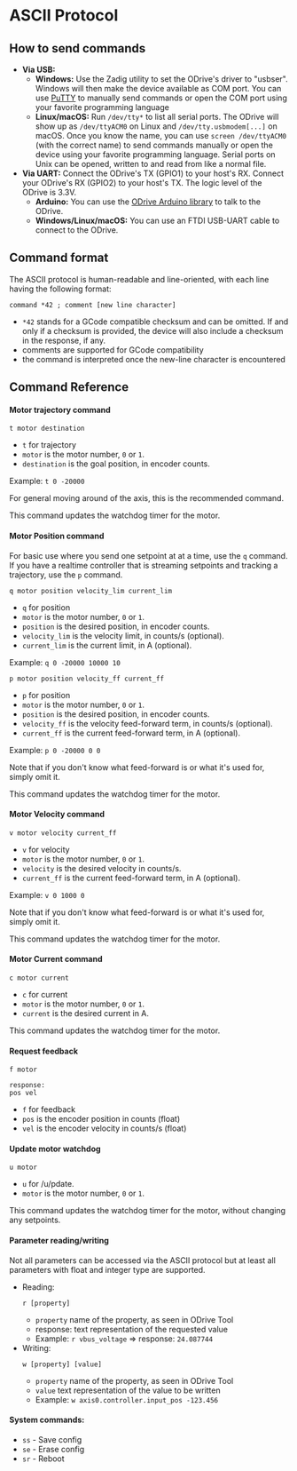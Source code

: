 
# ASCII Protocol

## How to send commands

 * **Via USB:**
    * **Windows:** Use the Zadig utility to set the ODrive's driver to "usbser". Windows will then make the device available as COM port. You can use [PuTTY](https://www.chiark.greenend.org.uk/~sgtatham/putty/) to manually send commands or  open the COM port using your favorite programming language 
    * **Linux/macOS:** Run `/dev/tty*` to list all serial ports. The ODrive will show up as `/dev/ttyACM0` on Linux and `/dev/tty.usbmodem[...]` on macOS. Once you know the name, you can use `screen /dev/ttyACM0` (with the correct name) to send commands manually or open the device using your favorite programming language. Serial ports on Unix can be opened, written to and read from like a normal file.
 * **Via UART:** Connect the ODrive's TX (GPIO1) to your host's RX. Connect your ODrive's RX (GPIO2) to your host's TX. The logic level of the ODrive is 3.3V.
    * **Arduino:** You can use the [ODrive Arduino library](https://github.com/madcowswe/ODrive/tree/master/Arduino/ODriveArduino) to talk to the ODrive.
    * **Windows/Linux/macOS:** You can use an FTDI USB-UART cable to connect to the ODrive.

## Command format

The ASCII protocol is human-readable and line-oriented, with each line having the following format:

```
command *42 ; comment [new line character]
```

 * `*42` stands for a GCode compatible checksum and can be omitted. If and only if a checksum is provided, the device will also include a checksum in the response, if any.
 * comments are supported for GCode compatibility
 * the command is interpreted once the new-line character is encountered

## Command Reference

#### Motor trajectory command
```
t motor destination
```
* `t` for trajectory
* `motor` is the motor number, `0` or `1`.
* `destination` is the goal position, in encoder counts.

Example: `t 0 -20000`

For general moving around of the axis, this is the recommended command.

This command updates the watchdog timer for the motor. 

#### Motor Position command
For basic use where you send one setpoint at at a time, use the `q` command.
If you have a realtime controller that is streaming setpoints and tracking a trajectory, use the `p` command.

```
q motor position velocity_lim current_lim
```
* `q` for position
* `motor` is the motor number, `0` or `1`.
* `position` is the desired position, in encoder counts.
* `velocity_lim` is the velocity limit, in counts/s (optional).
* `current_lim` is the current limit, in A (optional).

Example: `q 0 -20000 10000 10`

```
p motor position velocity_ff current_ff
```
* `p` for position
* `motor` is the motor number, `0` or `1`.
* `position` is the desired position, in encoder counts.
* `velocity_ff` is the velocity feed-forward term, in counts/s (optional).
* `current_ff` is the current feed-forward term, in A (optional).

Example: `p 0 -20000 0 0`

Note that if you don't know what feed-forward is or what it's used for, simply omit it.

This command updates the watchdog timer for the motor. 

#### Motor Velocity command
```
v motor velocity current_ff
```
* `v` for velocity
* `motor` is the motor number, `0` or `1`.
* `velocity` is the desired velocity in counts/s.
* `current_ff` is the current feed-forward term, in A (optional).

Example: `v 0 1000 0`

Note that if you don't know what feed-forward is or what it's used for, simply omit it.

This command updates the watchdog timer for the motor. 

#### Motor Current command
```
c motor current
```
* `c` for current
* `motor` is the motor number, `0` or `1`.
* `current` is the desired current in A.

This command updates the watchdog timer for the motor. 

#### Request feedback
```
f motor

response:
pos vel
```
* `f` for feedback
* `pos` is the encoder position in counts (float)
* `vel` is the encoder velocity in counts/s (float)

#### Update motor watchdog
```
u motor
```
* `u` for /u/pdate.
* `motor` is the motor number, `0` or `1`.

This command updates the watchdog timer for the motor, without changing any
setpoints. 

#### Parameter reading/writing

Not all parameters can be accessed via the ASCII protocol but at least all parameters with float and integer type are supported.

 * Reading:
    ```
    r [property]
    ```
   * `property` name of the property, as seen in ODrive Tool
   * response: text representation of the requested value
   * Example: `r vbus_voltage` => response: `24.087744` <new line>
 * Writing:
    ```
    w [property] [value]
    ```
   * `property` name of the property, as seen in ODrive Tool
   * `value` text representation of the value to be written
   * Example: `w axis0.controller.input_pos -123.456`

#### System commands:
* `ss` - Save config
* `se` - Erase config
* `sr` - Reboot
